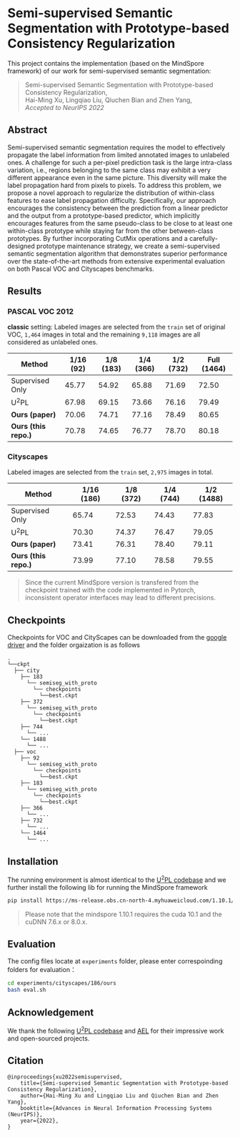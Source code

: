 # Semi-supervised Semantic Segmentation with Prototype-based Consistency Regularization

This project contains the implementation (based on the MindSpore framework) of our work for semi-supervised semantic segmentation:
    
> Semi-supervised Semantic Segmentation with Prototype-based Consistency Regularization,   
> Hai-Ming Xu, Lingqiao Liu, Qiuchen Bian and Zhen Yang,   
> *Accepted to NeurIPS 2022*

## Abstract

Semi-supervised semantic segmentation requires the model to effectively propagate the label information from limited annotated images to unlabeled ones. A challenge for such a per-pixel prediction task is the large intra-class variation, i.e., regions belonging to the same class may exhibit a very different appearance even in the same picture. This diversity will make the label propagation hard from pixels to pixels. To address this problem, we propose a novel approach to regularize the distribution of within-class features to ease label propagation difficulty. Specifically, our approach encourages the consistency between the prediction from a linear predictor and the output from a prototype-based predictor, which implicitly encourages features from the same pseudo-class to be close to at least one within-class prototype while staying far from the other between-class prototypes. By further incorporating CutMix operations and a carefully-designed prototype maintenance strategy, we create a semi-supervised semantic segmentation algorithm that demonstrates superior performance over the state-of-the-art methods from extensive experimental evaluation on both Pascal VOC and Cityscapes benchmarks.

## Results
### PASCAL VOC 2012

**classic** setting: Labeled images are selected from the ```train``` set of original VOC, ```1,464``` images in total and the remaining ```9,118``` images are all considered as unlabeled ones.

| Method                      | 1/16 (92) | 1/8 (183) | 1/4 (366) | 1/2 (732) | Full (1464) |
| --------------------------- | --------- | --------- | --------- | --------- | ----------- |
| Supervised Only             | 45.77     | 54.92     | 65.88     | 71.69     | 72.50       |
| U<sup>2</sup>PL             | 67.98     | 69.15     | 73.66     | 76.16     | 79.49       |
| **Ours (paper)**            | 70.06     | 74.71     | 77.16     | 78.49     | 80.65       |
| **Ours (this repo.)**       | 70.78     | 74.65     | 76.77     | 78.70     | 80.18       |


### Cityscapes

Labeled images are selected from the ```train``` set, ```2,975``` images in total. 

| Method                      | 1/16 (186) | 1/8 (372) | 1/4 (744) | 1/2 (1488) |
| --------------------------- | ---------- | --------- | --------- | ---------- |
| Supervised Only             | 65.74      | 72.53     | 74.43     | 77.83      |
| U<sup>2</sup>PL             | 70.30      | 74.37     | 76.47     | 79.05      |
| **Ours (paper)**            | 73.41      | 76.31     | 78.40     | 79.11      |
| **Ours (this repo.)**       | 73.99      | 77.10     | 78.58     | 79.55      |

> Since the current MindSpore version is transfered from the checkpoint trained with the code implemented in Pytorch, inconsistent operator interfaces may lead to different precisions.

## Checkpoints

Checkpoints for VOC and CityScapes can be downloaded from the [google driver](https://drive.google.com/drive/folders/118LBQpXO9m8zr1mjTlNf_lnRI_3Y4BER?usp=sharing) and the folder orgaization is as follows

```shell
.
└──ckpt
  ├── city
    ├── 183
      └── semiseg_with_proto
        └── checkpoints
          └──best.ckpt
    ├── 372
      └── semiseg_with_proto
        └── checkpoints
          └──best.ckpt
    ├── 744
      └── ...
    └── 1488
      └── ...
  ├── voc
    ├── 92
      └── semiseg_with_proto
        └── checkpoints
          └──best.ckpt
    ├── 183
      └── semiseg_with_proto
        └── checkpoints
          └──best.ckpt
    ├── 366
      └── ...
    ├── 732
      └── ...
    └── 1464
      └── ...
```

## Installation

The running environment is almost identical to the [U<sup>2</sup>PL codebase](https://github.com/Haochen-Wang409/U2PL/#installation) and we further install the following lib for running the MindSpore framework

```bash
pip install https://ms-release.obs.cn-north-4.myhuaweicloud.com/1.10.1/MindSpore/gpu/x86_64/cuda-10.1/mindspore_gpu-1.10.1-cp37-cp37m-linux_x86_64.whl --trusted-host ms-release.obs.cn-north-4.myhuaweicloud.com -i https://pypi.tuna.tsinghua.edu.cn/simple
```

> Please note that the mindspore 1.10.1 requires the cuda 10.1 and the cuDNN 7.6.x or 8.0.x.

## Evaluation

The config files locate at `experiments` folder, please enter correspoinding folders for evaluation：

```bash
cd experiments/cityscapes/186/ours
bash eval.sh
```

## Acknowledgement

We thank the following [U<sup>2</sup>PL codebase](https://github.com/Haochen-Wang409/U2PL/#installation) and [AEL](https://github.com/hzhupku/SemiSeg-AEL) for their impressive work and open-sourced projects.


## Citation
```bibtext
@inproceedings{xu2022semisupervised,
    title={Semi-supervised Semantic Segmentation with Prototype-based Consistency Regularization},
    author={Hai-Ming Xu and Lingqiao Liu and Qiuchen Bian and Zhen Yang},
    booktitle={Advances in Neural Information Processing Systems (NeurIPS)},
    year={2022},
}
```